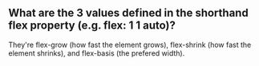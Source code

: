 ## What are the 3 values defined in the shorthand flex property (e.g. flex: 1 1 auto)?
They're flex-grow (how fast the element grows), flex-shrink (how fast the element shrinks), and flex-basis (the prefered width).